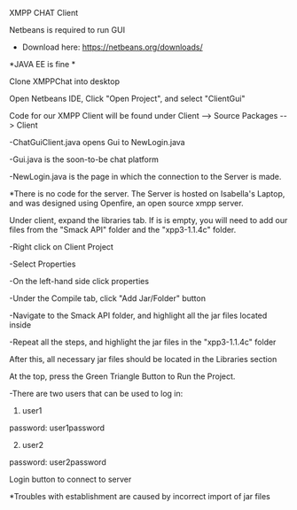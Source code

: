 
XMPP CHAT Client


Netbeans is required to run GUI 

- Download here: https://netbeans.org/downloads/

*JAVA EE is fine *


Clone XMPPChat into desktop


Open Netbeans IDE, Click "Open Project", and select "ClientGui"


Code for our XMPP Client will be found under Client --> Source Packages --> Client

-ChatGuiClient.java opens Gui to NewLogin.java

-Gui.java is the soon-to-be chat platform

-NewLogin.java is the page in which the connection to the Server is made. 

*There is no code for the server. The Server is hosted on Isabella's Laptop, and was designed using Openfire, an open source xmpp 
server. 



Under client, expand the libraries tab. If is is empty, you will need to add our files from the "Smack API" folder and the "xpp3-1.1.4c" folder. 

-Right click on Client Project

-Select Properties

-On the left-hand side click properties

-Under the Compile tab, click "Add Jar/Folder" button

-Navigate to the Smack API folder, and highlight all the jar files located inside

-Repeat all the steps, and highlight the jar files in the "xpp3-1.1.4c" folder

After this, all necessary jar files should be located in the Libraries section





At the top, press the Green Triangle Button to Run the Project. 

-There are two users that can be used to log in:

1) user1

password: user1password

2) user2

password: user2password


Login button to connect to server

*Troubles with establishment are caused by incorrect import of jar files
